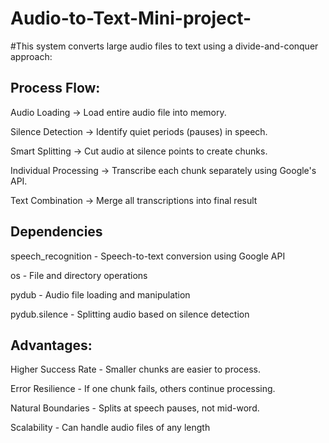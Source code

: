 # Audio-to-Text-Mini-project-
#This system converts large audio files to text using a divide-and-conquer approach:


## Process Flow:

Audio Loading → Load entire audio file into memory.


Silence Detection → Identify quiet periods (pauses) in speech.


Smart Splitting → Cut audio at silence points to create chunks.


Individual Processing → Transcribe each chunk separately using Google's API.


Text Combination → Merge all transcriptions into final result


## Dependencies


speech_recognition - Speech-to-text conversion using Google API


os - File and directory operations


pydub - Audio file loading and manipulation


pydub.silence - Splitting audio based on silence detection


## Advantages:

Higher Success Rate - Smaller chunks are easier to process.


Error Resilience - If one chunk fails, others continue processing.


Natural Boundaries - Splits at speech pauses, not mid-word.


Scalability - Can handle audio files of any length


